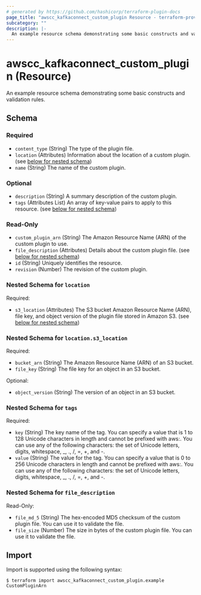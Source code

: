 ```yaml
---
# generated by https://github.com/hashicorp/terraform-plugin-docs
page_title: "awscc_kafkaconnect_custom_plugin Resource - terraform-provider-awscc"
subcategory: ""
description: |-
  An example resource schema demonstrating some basic constructs and validation rules.
---
```


# awscc_kafkaconnect_custom_plugin (Resource)

An example resource schema demonstrating some basic constructs and validation rules.



<!-- schema generated by tfplugindocs -->
## Schema

### Required

- `content_type` (String) The type of the plugin file.
- `location` (Attributes) Information about the location of a custom plugin. (see [below for nested schema](#nestedatt--location))
- `name` (String) The name of the custom plugin.

### Optional

- `description` (String) A summary description of the custom plugin.
- `tags` (Attributes List) An array of key-value pairs to apply to this resource. (see [below for nested schema](#nestedatt--tags))

### Read-Only

- `custom_plugin_arn` (String) The Amazon Resource Name (ARN) of the custom plugin to use.
- `file_description` (Attributes) Details about the custom plugin file. (see [below for nested schema](#nestedatt--file_description))
- `id` (String) Uniquely identifies the resource.
- `revision` (Number) The revision of the custom plugin.

<a id="nestedatt--location"></a>
### Nested Schema for `location`

Required:

- `s3_location` (Attributes) The S3 bucket Amazon Resource Name (ARN), file key, and object version of the plugin file stored in Amazon S3. (see [below for nested schema](#nestedatt--location--s3_location))

<a id="nestedatt--location--s3_location"></a>
### Nested Schema for `location.s3_location`

Required:

- `bucket_arn` (String) The Amazon Resource Name (ARN) of an S3 bucket.
- `file_key` (String) The file key for an object in an S3 bucket.

Optional:

- `object_version` (String) The version of an object in an S3 bucket.



<a id="nestedatt--tags"></a>
### Nested Schema for `tags`

Required:

- `key` (String) The key name of the tag. You can specify a value that is 1 to 128 Unicode characters in length and cannot be prefixed with aws:. You can use any of the following characters: the set of Unicode letters, digits, whitespace, _, ., /, =, +, and -.
- `value` (String) The value for the tag. You can specify a value that is 0 to 256 Unicode characters in length and cannot be prefixed with aws:. You can use any of the following characters: the set of Unicode letters, digits, whitespace, _, ., /, =, +, and -.


<a id="nestedatt--file_description"></a>
### Nested Schema for `file_description`

Read-Only:

- `file_md_5` (String) The hex-encoded MD5 checksum of the custom plugin file. You can use it to validate the file.
- `file_size` (Number) The size in bytes of the custom plugin file. You can use it to validate the file.

## Import

Import is supported using the following syntax:

```shell
$ terraform import awscc_kafkaconnect_custom_plugin.example CustomPluginArn
```
